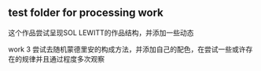## test folder for processing work 
这个作品尝试呈现SOL LEWITT的作品结构，并添加一些动态

work 3 尝试去随机蒙德里安的构成方法，并添加自己的配色，在尝试一些或许存在的规律并且通过程度多次观察
